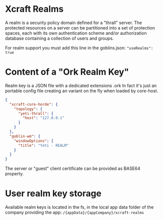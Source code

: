 # Xcraft Realms

A realm is a security policy domain defined for a "thrall" server. The protected
resources on a server can be partitioned into a set of protection spaces, each
with its own authentication scheme and/or authorization database containing a
collection of users and groups.

For realm support you must add this line in the goblins.json:
`"useRealms": true`

# Content of a "Ork Realm Key"

Realm key is a JSON file with a dedicated extensions .ork In fact it's just an
portable config file creating an variant on the fly when loaded by core-host.

```json
{
  "xcraft-core-horde": {
    "topology": {
      "yeti-thrall": {
        "host": "127.0.0.1"
      }
    }
  },
  "goblin-wm": {
    "windowOptions": {
      "title": "Yeti - REALM"
    }
  }
}
```

The server or "guest" client certificate can be provided as BASE64 property.

# User realm key storage

Available realm keys is located in the fs, in the local app data folder of the
company providing the app: `/{appData}/{appCompany}/xcraft-realms`
